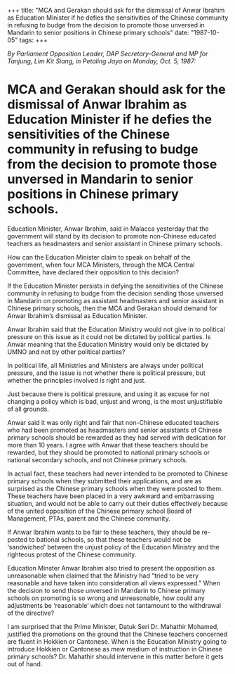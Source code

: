 +++ 
title: "MCA and Gerakan should ask for the dismissal of Anwar Ibrahim as Education Minister if he defies the sensitivities of the Chinese community in refusing to budge from the decision to promote those unversed in Mandarin to senior positions in Chinese primary schools"
date: "1987-10-05"
tags:
+++

_By Parliament Opposition Leader, DAP Secretary-General and MP for Tanjung, Lim Kit Siang, in Petaling Jaya on Monday, Oct. 5, 1987:_

# MCA and Gerakan should ask for the dismissal of Anwar Ibrahim as Education Minister if he defies the sensitivities of the Chinese community in refusing to budge from the decision to promote those unversed in Mandarin to senior positions in Chinese primary schools.

Education Minister, Anwar Ibrahim, said in Malacca yesterday that the government will stand by its decision to promote non-Chinese educated teachers as headmasters and senior assistant in Chinese primary schools.</u>

How can the Education Minister claim to speak on behalf of the government, when four MCA Ministers, through the MCA Central Committee, have declared their opposition to this decision?

If the Education Minister persists in defying the sensitivities of the Chinese community in refusing to budge from the decision sending those unversed in Mandarin on promoting as assistant headmasters and senior assistant in Chinese primary schools, then the MCA and Gerakan should demand for Anwar Ibrahim’s dismissal as Education Minister.

Anwar Ibrahim said that the Education Ministry would not give in to political pressure on this issue as it could not be dictated by political parties. Is Anwar meaning that the Education Ministry would only be dictated by UMNO and not by other political parties?

In political life, all Ministries and Ministers are always under political pressure, and the issue is not whether there is political pressure, but whether the principles involved is right and just.

Just because there is political pressure, and using it as excuse for not changing a policy which is bad, unjust and wrong, is the most unjustifiable of all grounds.

Anwar said it was only right and fair that non-Chinese educated teachers who had been promoted as headmasters and senior assistants of Chinese primary schools should be rewarded as they had served with dedication for more than 10 years. I agree with Anwar that these teachers should be rewarded, but they should be promoted to national primary schools or national secondary schools, and not Chinese primary schools. 

In actual fact, these teachers had never intended to be promoted to Chinese primary schools when they submitted their applications, and are as surprised as the Chinese primary schools when they were posted to them. These teachers have been placed in a very awkward and embarrassing situation, and would not be able to carry out their duties effectively because of the united opposition of the Chinese primary school Board of Management, PTAs, parent and the Chinese community.

If Anwar Ibrahim wants to be fair to these teachers, they should be re-posted to bational schools, so that these teachers would not be ‘sandwiched’ between the unjust policy of the Education Ministry and the righteous protest of the Chinese community.

Education Minster Anwar Ibrahim also tried to present the opposition as unreasonable when claimed that the Ministry had “tried to be very reasonable and have taken into consideration all views expressed.” When the decision to send those unversed in Mandarin to Chinese primary schools on promoting is so wrong and unreasonable, how could any adjustments be ‘reasonable’ which does not tantamount to the withdrawal of the directive?

I am surprised that the Prime Minister, Datuk Seri Dr. Mahathir Mohamed, justified the promotions on the ground that the Chinese teachers concerned are fluent in Hokkien or Cantonese. When is the Education Ministry going to introduce Hokkien or Cantonese as mew medium of instruction in Chinese primary schools? Dr. Mahathir should intervene in this matter before it gets out of hand.
 
